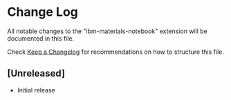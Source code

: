 # Change Log

All notable changes to the "ibm-materials-notebook" extension will be documented in this file.

Check [Keep a Changelog](http://keepachangelog.com/) for recommendations on how to structure this file.

## [Unreleased]

- Initial release